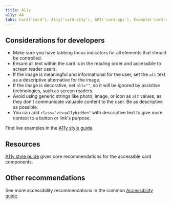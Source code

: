 ```yaml
---
title: A11y
a11y: AA
tabs: Card('card'), A11y('card-a11y'), API('card-api'), Example('card-code'), Changelog('card-changelog')
---
```


## Considerations for developers

- Make sure you have tabbing focus indicators for all elements that should be controlled.
- Ensure all text within the card is in the reading order and accessible to screen reader users.
- If the image is meaningful and informational for the user, set the `alt` text as a descriptive alternative for the image.
- If the image is decorative, set `alt=""`, so it will be ignored by assistive technologies, such as screen readers.
- Avoid using generic strings like photo, image, or icon as `alt` values, as they don’t communicate valuable content to the user. Be as descriptive as possible.
- You can add `class="visuallyhidden"` with descriptive text to give more context to a button or link's purpose.

Find live examples in the [A11y style guide](https://a11y-style-guide.com/style-guide/section-cards.html).

## Resources

[A11y style guide](https://a11y-style-guide.com/style-guide/section-cards.html) gives core recommendations for the accessible card components.

## Other recommendations

See more accessibility recommendations in the common [Accessibility guide](/core-principles/a11y/).
